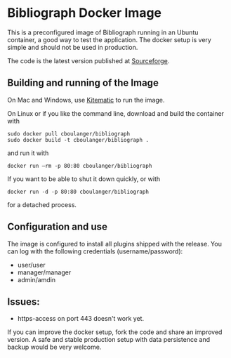 Bibliograph Docker Image
========================

This is a preconfigured image of Bibliograph running in an Ubuntu container,
a good way to test the application. The docker setup is very simple and should not
be used in production. 

The code is the latest version published at [Sourceforge](http://sourceforge.net/projects/bibliograph/files/).

Building and running of the Image
---------------------------------

On Mac and Windows, use [Kitematic](https://kitematic.com/) to run the image.

On Linux or if you like the command line, download and build the container with
```
sudo docker pull cboulanger/bibliograph
sudo docker build -t cboulanger/bibliograph .
```
and run it with
```
docker run –rm -p 80:80 cboulanger/bibliograph
```

If you want to be able to shut it down quickly, or with
```
docker run -d -p 80:80 cboulanger/bibliograph
```
for a detached process. 

Configuration and use
---------------------
The image is configured to install all plugins shipped with the release.
You can log with the following credentials (username/password):
- user/user
- manager/manager
- admin/amdin

Issues:
-------
- https-access on port 443 doesn't work yet. 

If you can improve the docker setup, fork the code and share an improved version. 
A safe and stable production setup with data persistence and backup would be
very welcome. 
